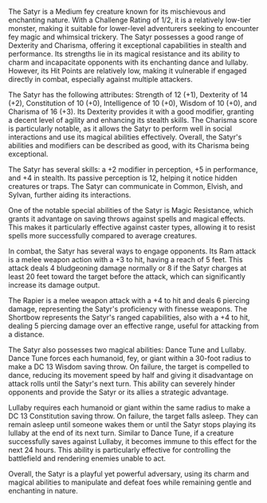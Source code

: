 The Satyr is a Medium fey creature known for its mischievous and enchanting nature. With a Challenge Rating of 1/2, it is a relatively low-tier monster, making it suitable for lower-level adventurers seeking to encounter fey magic and whimsical trickery. The Satyr possesses a good range of Dexterity and Charisma, offering it exceptional capabilities in stealth and performance. Its strengths lie in its magical resistance and its ability to charm and incapacitate opponents with its enchanting dance and lullaby. However, its Hit Points are relatively low, making it vulnerable if engaged directly in combat, especially against multiple attackers.

The Satyr has the following attributes: Strength of 12 (+1), Dexterity of 14 (+2), Constitution of 10 (+0), Intelligence of 10 (+0), Wisdom of 10 (+0), and Charisma of 16 (+3). Its Dexterity provides it with a good modifier, granting a decent level of agility and enhancing its stealth skills. The Charisma score is particularly notable, as it allows the Satyr to perform well in social interactions and use its magical abilities effectively. Overall, the Satyr's abilities and modifiers can be described as good, with its Charisma being exceptional.

The Satyr has several skills: a +2 modifier in perception, +5 in performance, and +4 in stealth. Its passive perception is 12, helping it notice hidden creatures or traps. The Satyr can communicate in Common, Elvish, and Sylvan, further aiding its interactions. 

One of the notable special abilities of the Satyr is Magic Resistance, which grants it advantage on saving throws against spells and magical effects. This makes it particularly effective against caster types, allowing it to resist spells more successfully compared to average creatures.

In combat, the Satyr has several ways to engage opponents. Its Ram attack is a melee weapon action with a +3 to hit, having a reach of 5 feet. This attack deals 4 bludgeoning damage normally or 8 if the Satyr charges at least 20 feet toward the target before the attack, which can significantly increase its damage output.

The Rapier is a melee weapon attack with a +4 to hit and deals 6 piercing damage, representing the Satyr's proficiency with finesse weapons. The Shortbow represents the Satyr's ranged capabilities, also with a +4 to hit, dealing 5 piercing damage over an effective range, useful for attacking from a distance.

The Satyr also possesses two magical abilities: Dance Tune and Lullaby. Dance Tune forces each humanoid, fey, or giant within a 30-foot radius to make a DC 13 Wisdom saving throw. On failure, the target is compelled to dance, reducing its movement speed by half and giving it disadvantage on attack rolls until the Satyr's next turn. This ability can severely hinder opponents and provide the Satyr or its allies a strategic advantage.

Lullaby requires each humanoid or giant within the same radius to make a DC 13 Constitution saving throw. On failure, the target falls asleep. They can remain asleep until someone wakes them or until the Satyr stops playing its lullaby at the end of its next turn. Similar to Dance Tune, if a creature successfully saves against Lullaby, it becomes immune to this effect for the next 24 hours. This ability is particularly effective for controlling the battlefield and rendering enemies unable to act.

Overall, the Satyr is a playful yet powerful adversary, using its charm and magical abilities to manipulate and defeat foes while remaining gentle and enchanting in nature.